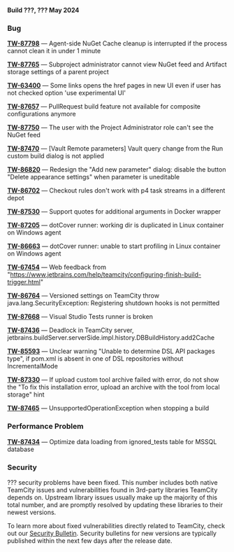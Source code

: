 [//]: # (title: TeamCity 2024.03.2 Release Notes)
[//]: # (auxiliary-id: TeamCity 2024.03.2 Release Notes)


**Build ???, ??? May 2024**


<!--Project: TeamCity Fix versions: 2024.03.2 -{2024.03.1 (156270)} visible to: {All Users}   #Fixed #Testing -{Trunk issue}-->

### Bug

**[TW-87798](https://youtrack.jetbrains.com/issue/TW-87798/Agent-side-NuGet-Cache-cleanup-is-interrupted-if-the-process-cannot-clean-it-in-under-1-minute)** — Agent-side NuGet Cache cleanup is interrupted if the process cannot clean it in under 1 minute

**[TW-87765](https://youtrack.jetbrains.com/issue/TW-87765/Subproject-administrator-cannot-view-NuGet-feed-and-Artifact-storage-settings-of-a-parent-project)** — Subproject administrator cannot view NuGet feed and Artifact storage settings of a parent project

**[TW-63400](https://youtrack.jetbrains.com/issue/TW-63400/Some-links-opens-the-href-pages-in-new-UI-even-if-user-has-not-checked-option-use-experimental-UI)** — Some links opens the href pages in new UI even if user has not checked option 'use experimental UI'

**[TW-87657](https://youtrack.jetbrains.com/issue/TW-87657/PullRequest-build-feature-not-available-for-composite-configurations-anymore)** — PullRequest build feature not available for composite configurations anymore

**[TW-87750](https://youtrack.jetbrains.com/issue/TW-87750/The-user-with-the-Project-Administrator-role-cant-see-the-NuGet-feed)** — The user with the Project Administrator role can't see the NuGet feed

**[TW-87470](https://youtrack.jetbrains.com/issue/TW-87470/Vault-Remote-parameters-Vault-query-change-from-the-Run-custom-build-dialog-is-not-applied)** — [Vault Remote parameters] Vault query change from the Run custom build dialog is not applied

**[TW-86820](https://youtrack.jetbrains.com/issue/TW-86820/Redesign-the-Add-new-parameter-dialog-disable-the-button-Delete-appearance-settings-when-parameter-is-uneditable)** — Redesign the "Add new parameter" dialog: disable the button "Delete appearance settings" when parameter is uneditable 

**[TW-86702](https://youtrack.jetbrains.com/issue/TW-86702/Checkout-rules-dont-work-with-p4-task-streams-in-a-different-depot)** — Checkout rules don't work with p4 task streams in a different depot

**[TW-87530](https://youtrack.jetbrains.com/issue/TW-87530/Support-quotes-for-additional-arguments-in-Docker-wrapper)** — Support quotes for additional arguments in Docker wrapper

**[TW-87205](https://youtrack.jetbrains.com/issue/TW-87205/dotCover-runner-working-dir-is-duplicated-in-Linux-container-on-Windows-agent)** — dotCover runner: working dir is duplicated in Linux container on Windows agent

**[TW-86663](https://youtrack.jetbrains.com/issue/TW-86663/dotCover-runner-unable-to-start-profiling-in-Linux-container-on-Windows-agent)** — dotCover runner: unable to start profiling in Linux container on Windows agent

**[TW-67454](https://youtrack.jetbrains.com/issue/TW-67454/Web-feedback-from-https-www.jetbrains.com-help-teamcity-configuring-finish-build-trigger.html)** — Web feedback from "https://www.jetbrains.com/help/teamcity/configuring-finish-build-trigger.html"

**[TW-86764](https://youtrack.jetbrains.com/issue/TW-86764/Versioned-settings-on-TeamCity-throw-java.lang.SecurityException-Registering-shutdown-hooks-is-not-permitted)** — Versioned settings on TeamCity throw java.lang.SecurityException: Registering shutdown hooks is not permitted

**[TW-87668](https://youtrack.jetbrains.com/issue/TW-87668/Visual-Studio-Tests-runner-is-broken)** — Visual Studio Tests runner is broken

**[TW-87436](https://youtrack.jetbrains.com/issue/TW-87436/Deadlock-in-TeamCity-server-jetbrains.buildServer.serverSide.impl.history.DBBuildHistory.add2Cache)** — Deadlock in TeamCity server, jetbrains.buildServer.serverSide.impl.history.DBBuildHistory.add2Cache

**[TW-85593](https://youtrack.jetbrains.com/issue/TW-85593/Unclear-warning-Unable-to-determine-DSL-API-packages-type-if-pom.xml-is-absent-in-one-of-DSL-repositories-without)** — Unclear warning "Unable to determine DSL API packages type", if pom.xml is absent in one of DSL repositories without IncrementalMode

**[TW-87330](https://youtrack.jetbrains.com/issue/TW-87330/If-upload-custom-tool-archive-failed-with-error-do-not-show-the-To-fix-this-installation-error-upload-an-archive-with-the-tool)** — If upload custom tool archive failed with error, do not show the "To fix this installation error, upload an archive with the tool from local storage" hint

**[TW-87465](https://youtrack.jetbrains.com/issue/TW-87465/UnsupportedOperationException-when-stopping-a-build)** — UnsupportedOperationException when stopping a build


### Performance Problem

**[TW-87434](https://youtrack.jetbrains.com/issue/TW-87434/Optimize-data-loading-from-ignoredtests-table-for-MSSQL-database)** — Optimize data loading from ignored_tests table for MSSQL database

<!--Project: TeamCity Fix versions: 2024.03.2 -{2024.03.1 (156270)} #{Security Problem}  #Fixed #Testing -{Trunk issue}-->

### Security

??? security problems have been fixed. This number includes both native TeamCity issues and vulnerabilities found in 3rd-party libraries TeamCity depends on. Upstream library issues usually make up the majority of this total number, and are promptly resolved by updating these libraries to their newest versions.

To learn more about fixed vulnerabilities directly related to TeamCity, check out our [Security Bulletin](https://www.jetbrains.com/privacy-security/issues-fixed/?product=TeamCity&version=2024.03.2). Security bulletins for new versions are typically published within the next few days after the release date.
